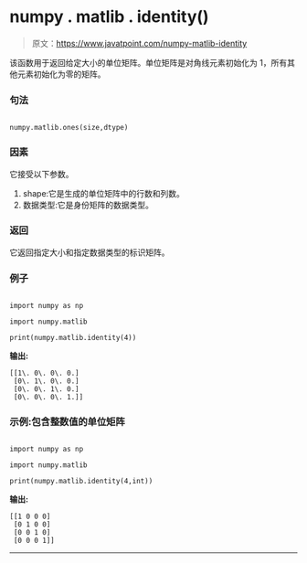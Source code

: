 # numpy . matlib . identity()

> 原文：<https://www.javatpoint.com/numpy-matlib-identity>

该函数用于返回给定大小的单位矩阵。单位矩阵是对角线元素初始化为 1，所有其他元素初始化为零的矩阵。

### 句法

```

numpy.matlib.ones(size,dtype)

```

### 因素

它接受以下参数。

1.  shape:它是生成的单位矩阵中的行数和列数。
2.  数据类型:它是身份矩阵的数据类型。

### 返回

它返回指定大小和指定数据类型的标识矩阵。

### 例子

```

import numpy as np  

import numpy.matlib  

print(numpy.matlib.identity(4))  

```

**输出:**

```
[[1\. 0\. 0\. 0.]
 [0\. 1\. 0\. 0.]
 [0\. 0\. 1\. 0.]
 [0\. 0\. 0\. 1.]]

```

### 示例:包含整数值的单位矩阵

```

import numpy as np  

import numpy.matlib  

print(numpy.matlib.identity(4,int))  

```

**输出:**

```
[[1 0 0 0]
 [0 1 0 0]
 [0 0 1 0]
 [0 0 0 1]]

```

* * *